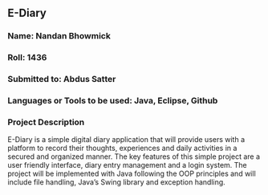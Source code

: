 ## E-Diary
### Name: Nandan Bhowmick
### Roll: 1436
### Submitted to: Abdus Satter
### Languages or Tools to be used: Java, Eclipse, Github

### Project Description
E-Diary is a simple digital diary application that will provide users with a platform to record their thoughts, experiences and daily activities in a secured and organized manner. 
The key features of this simple project are a user friendly interface, diary entry management and a login system. 
The project will be implemented with Java following the OOP principles and will include file handling, Java’s Swing library and exception handling.

